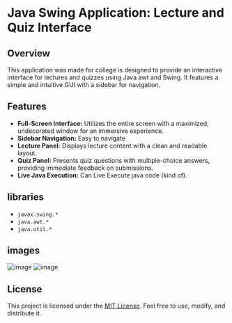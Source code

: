 # **Java Swing Application: Lecture and Quiz Interface**

## Overview
This application was made for college is designed to provide an interactive interface for lectures and quizzes using Java awt and Swing. It features a simple and intuitive GUI with a sidebar for navigation.

## Features
- **Full-Screen Interface:** Utilizes the entire screen with a maximized, undecorated window for an immersive experience.
- **Sidebar Navigation:** Easy to navigate
- **Lecture Panel:** Displays lecture content with a clean and readable layout.
- **Quiz Panel:** Presents quiz questions with multiple-choice answers, providing immediate feedback on submissions.
- **Live Java Execution:** Can Live Execute java code (kind of).   

## libraries
  - `javax.swing.*` 
  - `java.awt.*`
  - `java.util.*`

## images
![image](https://github.com/RajAgamSinghKalra/Lecture_App_College/assets/170209261/2eaff8b9-d0f8-4f30-b644-237525d578e0)
![image](https://github.com/RajAgamSinghKalra/Lecture_App_College/assets/170209261/7787f082-9423-4913-a213-44019964cf4f)


## License
This project is licensed under the [MIT License](https://opensource.org/licenses/MIT). Feel free to use, modify, and distribute it.
